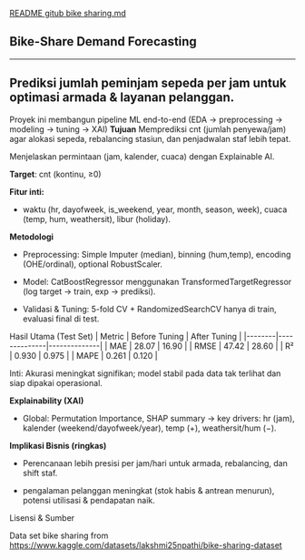 [README gitub bike sharing.md](https://github.com/user-attachments/files/21740920/README.gitub.bike.sharing.md)

## **Bike-Share Demand Forecasting**
---


Prediksi jumlah peminjam sepeda per jam untuk optimasi armada & layanan pelanggan.
---

 Proyek ini membangun pipeline ML end-to-end (EDA → preprocessing → modeling → tuning → XAI) 
 **Tujuan**
Memprediksi cnt (jumlah penyewa/jam) agar alokasi sepeda, rebalancing stasiun, dan penjadwalan staf lebih tepat.

Menjelaskan permintaan (jam, kalender, cuaca) dengan Explainable AI.

**Target**: cnt (kontinu, ≥0)

**Fitur inti:** 
- waktu (hr, dayofweek, is_weekend, year, month, season, week), cuaca (temp, hum, weathersit), libur (holiday).

 **Metodologi**

- Preprocessing: Simple Imputer (median), binning (hum,temp), encoding (OHE/ordinal), optional RobustScaler.

- Model: CatBoostRegressor menggunakan TransformedTargetRegressor (log target → train, exp → prediksi).

- Validasi & Tuning: 5-fold CV + RandomizedSearchCV hanya di train, evaluasi final di test.

 Hasil Utama (Test Set)
| Metric | Before Tuning | After Tuning |
|--------|--------------|--------------|
| MAE    | 28.07        | 16.90        |
| RMSE   | 47.42        | 28.60        |
| R²     | 0.930        | 0.975        |
| MAPE   | 0.261        | 0.120        |

Inti: Akurasi meningkat signifikan; model stabil pada data tak terlihat dan siap dipakai operasional.

**Explainability (XAI)**

- Global: Permutation Importance, SHAP summary → key drivers: hr (jam), kalender (weekend/dayofweek/year), temp (+), weathersit/hum (−).

**Implikasi Bisnis (ringkas)**

- Perencanaan lebih presisi per jam/hari untuk armada, rebalancing, dan shift staf.

- pengalaman pelanggan meningkat (stok habis & antrean menurun), potensi utilisasi & pendapatan naik.



Lisensi & Sumber

Data set bike sharing from https://www.kaggle.com/datasets/lakshmi25npathi/bike-sharing-dataset

